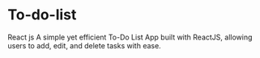 # To-do-list
React js
A simple yet efficient To-Do List App built with ReactJS, allowing users to add, edit, and delete tasks with ease.
